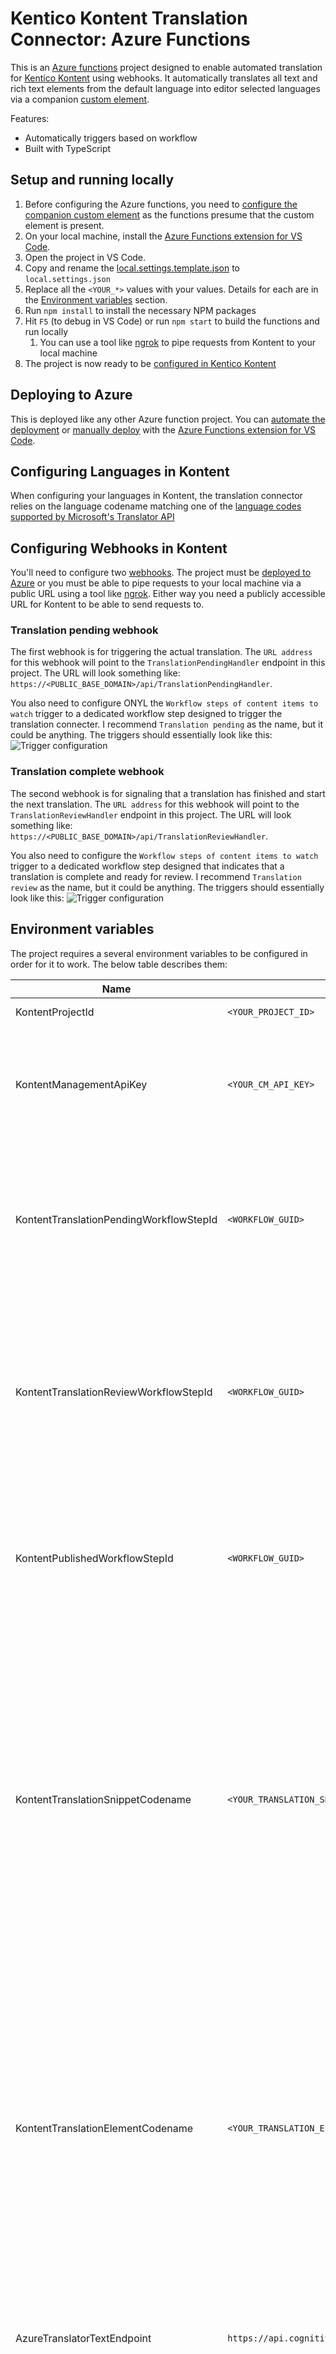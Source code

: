 # Kentico Kontent Translation Connector: Azure Functions

This is an [Azure functions](https://azure.microsoft.com/en-us/services/functions/) project designed to enable automated translation for [Kentico Kontent](https://kontent.ai) using   webhooks. It automatically translates all text and rich text elements from the default language into editor selected languages via a companion [custom element](https://github.com/Kentico/kontent-translation-connector-custom-element).

Features:

- Automatically triggers based on workflow
- Built with TypeScript

## Setup and running locally

1. Before configuring the Azure functions, you need to [configure the companion custom element](https://github.com/ChristopherJennings/kontent-translation-connector-custom-element) as the functions presume that the custom element is present.
1. On your local machine, install the [Azure Functions extension for VS Code](https://marketplace.visualstudio.com/items?itemName=ms-azuretools.vscode-azurefunctions).
1. Open the project in VS Code.
1. Copy and rename the [local.settings.template.json](local.settings.template.json) to `local.settings.json`
1. Replace all the `<YOUR_*>` values with your values. Details for each are in the [Environment variables](#environment-variables) section.
1. Run `npm install` to install the necessary NPM packages
1. Hit `F5` (to debug in VS Code) or run `npm start` to build the functions and run locally
   1. You can use a tool like [ngrok](https://ngrok.com/) to pipe requests from Kontent to your local machine
1. The project is now ready to be [configured in Kentico Kontent](#configuring-kentico-kontent)

## Deploying to Azure

This is deployed like any other Azure function project. You can [automate the deployment](https://docs.microsoft.com/en-us/azure/azure-functions/functions-continuous-deployment) or [manually deploy](https://docs.microsoft.com/en-us/azure/javascript/tutorial-vscode-serverless-node-01) with the [Azure Functions extension for VS Code](https://marketplace.visualstudio.com/items?itemName=ms-azuretools.vscode-azurefunctions).

## Configuring Languages in Kontent

When configuring your languages in Kontent, the translation connector relies on the language codename matching one of the [language codes supported by Microsoft's Translator API](https://docs.microsoft.com/en-us/azure/cognitive-services/translator/language-support)

## Configuring Webhooks in Kontent

You'll need to configure two [webhooks](https://docs.kontent.ai/tutorials/develop-apps/integrate/using-webhooks-for-automatic-updates). The project must be [deployed to Azure](#deploying-to-azure) or you must be able to pipe requests to your local machine via a public URL using a tool like [ngrok](https://ngrok.com/). Either way you need a publicly accessible URL for Kontent to be able to send requests to.

### Translation pending webhook

The first webhook is for triggering the actual translation. The `URL address` for this webhook will point to the `TranslationPendingHandler` endpoint in this project. The URL will look something like: `https://<PUBLIC_BASE_DOMAIN>/api/TranslationPendingHandler`.

You also need to configure ONYL the `Workflow steps of content items to watch` trigger to a dedicated workflow step designed to trigger the translation connecter. I recommend `Translation pending` as the name, but it could be anything. The triggers should essentially look like this:
![Trigger configuration](Images/webhook-triggers-send-for-translation.png)

### Translation complete webhook

The second webhook is for signaling that a translation has finished and start the next translation. The `URL address` for this webhook will point to the `TranslationReviewHandler` endpoint in this project. The URL will look something like: `https://<PUBLIC_BASE_DOMAIN>/api/TranslationReviewHandler`.

You also need to configure the `Workflow steps of content items to watch` trigger to a dedicated workflow step designed that indicates that a translation is complete and ready for review. I recommend `Translation review` as the name, but it could be anything. The triggers should essentially look like this:
![Trigger configuration](Images/webhook-triggers-translation-complete.png)

## Environment variables

The project requires a several environment variables to be configured in order for it to work. The below table describes them:

| Name | Value | Description |
| ---- | ----- | ----------- |
KontentProjectId | `<YOUR_PROJECT_ID>` | Your project's ID |
KontentManagementApiKey | `<YOUR_CM_API_KEY>` | Your project's CM API Key. You can get this in Kontent under "Settings > API Keys > Project ID" |
KontentTranslationPendingWorkflowStepId | `<WORKFLOW_GUID>` | The GUID of the workflow step that triggers the translation connector. You can get this using the [retrieve workflow steps](https://docs.kontent.ai/reference/content-management-api-v2#operation/retrieve-workflow-steps) API endpoint. |
KontentTranslationReviewWorkflowStepId | `<WORKFLOW_GUID>` | The GUID of the workflow step that the translation connector puts content items into after it's done. You can get this using the [retrieve workflow steps](https://docs.kontent.ai/reference/content-management-api-v2#operation/retrieve-workflow-steps) API endpoint.|
KontentPublishedWorkflowStepId | `<WORKFLOW_GUID>` | The GUID of the published workflow step. You can get this using the [retrieve workflow steps](https://docs.kontent.ai/reference/content-management-api-v2#operation/retrieve-workflow-steps) API endpoint.|
KontentTranslationSnippetCodename | `<YOUR_TRANSLATION_SNIPPET_CODENAME>` | The codname of the content type snippet you added the custom element to. You can get this in Kontent by going to "Content Models > Content type snippets", opening your content type snippet, and copying the codename from the codename icon in the top right corner of the page.  |
KontentTranslationElementCodename | `<YOUR_TRANSLATION_ELEMENT_CODENAME>` | The codename of the custom element you added. You can get this in Kontent by going to "Content Models > Content type snippets", opening your sontentctype snippet, and copying the codename from the codename icon to the right of your custom element. |
AzureTranslatorTextEndpoint | `https://api.cognitive.microsofttranslator.com/` | This is the base URL for the Azure translation API. You shouldn't need to change this. |
AzureTranslatorTextKey | `<YOUR_AZURE_TRANSLATOR_KEY>` | This is the API key that Azure Translator gives you to make calls to their API. Check out [How to sign up for the Translator Text API](https://docs.microsoft.com/en-us/azure/cognitive-services/translator/translator-text-how-to-signup) for more details. |

